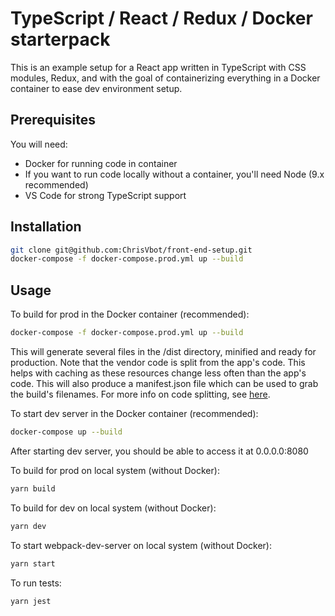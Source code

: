 # TypeScript / React / Redux / Docker starterpack

This is an example setup for a React app written in TypeScript with CSS modules, Redux, and with the goal of containerizing everything in a Docker container to ease dev environment setup.

## Prerequisites

You will need:

- Docker for running code in container
- If you want to run code locally without a container, you'll need Node (9.x recommended)
- VS Code for strong TypeScript support

## Installation

```sh
git clone git@github.com:ChrisVbot/front-end-setup.git
docker-compose -f docker-compose.prod.yml up --build
```

## Usage

To build for prod in the Docker container (recommended):

```sh
docker-compose -f docker-compose.prod.yml up --build
```

This will generate several files in the /dist directory, minified and ready for production. Note that the vendor code is split from the app's code. This helps with caching as these resources change less often than the app's code. This will also produce a manifest.json file which can be used to grab the build's filenames. For more info on code splitting, see [here](https://webpack.js.org/guides/code-splitting/).

To start dev server in the Docker container (recommended):

```sh
docker-compose up --build
```

After starting dev server, you should be able to access it at 0.0.0.0:8080

To build for prod on local system (without Docker):

```sh
yarn build
```

To build for dev on local system (without Docker):

```sh
yarn dev
```

To start webpack-dev-server on local system (without Docker):

```sh
yarn start
```

To run tests:

```sh
yarn jest
```
